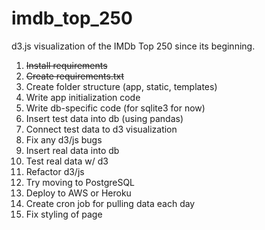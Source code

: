 # imdb_top_250
d3.js visualization of the IMDb Top 250 since its beginning.

1. ~~Install requirements~~
2. ~~Create requirements.txt~~
3. Create folder structure (app, static, templates)
4. Write app initialization code
5. Write db-specific code (for sqlite3 for now)
6. Insert test data into db (using pandas)
7. Connect test data to d3 visualization
8. Fix any d3/js bugs
9. Insert real data into db
10. Test real data w/ d3
11. Refactor d3/js
12. Try moving to PostgreSQL
13. Deploy to AWS or Heroku
14. Create cron job for pulling data each day
15. Fix styling of page